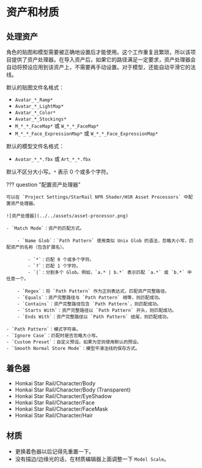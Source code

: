 # 资产和材质

## 处理资产

角色的贴图和模型需要被正确地设置后才能使用。这个工作重复且繁琐，所以该项目提供了资产处理器。在导入资产后，如果它的路径满足一定要求，资产处理器会自动将预设应用到该资产上，不需要再手动设置。对于模型，还能自动平滑它的法线。

默认的贴图文件名格式：

- `Avatar_*_Ramp*`
- `Avatar_*_LightMap*`
- `Avatar_*_Color*`
- `Avatar_*_Stockings*`
- `M_*_*_FaceMap*` 或 `W_*_*_FaceMap*`
- `M_*_*_Face_ExpressionMap*` 或 `W_*_*_Face_ExpressionMap*`

默认的模型文件名格式：

- `Avatar_*_*.fbx` 或 `Art_*_*.fbx`

默认不区分大小写。`*` 表示 0 个或多个字符。

??? question "配置资产处理器"

    可以在 `Project Settings/StarRail NPR Shader/HSR Asset Processors` 中配置资产处理器。

    ![资产处理器](../../assets/asset-processor.png)

    - `Match Mode`：资产的匹配方式。

        - `Name Glob`：`Path Pattern` 使用类似 Unix Glob 的语法，忽略大小写，匹配资产的名称（包含扩展名）。

            - `*`：匹配 0 个或多个字符。
            - `?`：匹配 1 个字符。
            - `|`：分割多个 Glob。例如，`a.* | b.*` 表示匹配 `a.*` 或 `b.*` 中任意一个。

        - `Regex`：将 `Path Pattern` 作为正则表达式，匹配资产完整路径。
        - `Equals`：资产完整路径与 `Path Pattern` 相等，则匹配成功。
        - `Contains`：资产完整路径包含 `Path Pattern`，则匹配成功。
        - `Starts With`：资产完整路径以 `Path Pattern` 开头，则匹配成功。
        - `Ends With`：资产完整路径以 `Path Pattern` 结尾，则匹配成功。

    - `Path Pattern`：模式字符串。
    - `Ignore Case`：匹配时是否忽略大小写。
    - `Custom Preset`：自定义预设。如果为空则使用默认的预设。
    - `Smooth Normal Store Mode`：模型平滑法线的保存方式。

## 着色器

- Honkai Star Rail/Character/Body
- Honkai Star Rail/Character/Body (Transparent)
- Honkai Star Rail/Character/EyeShadow
- Honkai Star Rail/Character/Face
- Honkai Star Rail/Character/FaceMask
- Honkai Star Rail/Character/Hair

## 材质

- 更换着色器以后记得先重置一下。
- 没有描边/边缘光的话，在材质编辑器上面调整一下 `Model Scale`。
